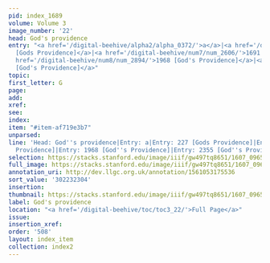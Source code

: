 ```yaml
---
pid: index_1689
volume: Volume 3
image_number: '22'
head: God's providence
entry: "<a href='/digital-beehive/alpha2/alpha_0372/'>a</a>|<a href='/digital-beehive/num1/num_0242/'>227
  [Gods Providence]</a>|<a href='/digital-beehive/num7/num_2606/'>1691 [Gods Providence]</a>|<a
  href='/digital-beehive/num8/num_2894/'>1968 [God's Providence]</a>|<a href='/digital-beehive/num10/num_3327/'>2355
  [God's Providence]</a>"
topic:
first_letter: G
page:
add:
xref:
see:
index:
item: "#item-af719e3b7"
unparsed:
line: 'Head: God''s providence|Entry: a|Entry: 227 [Gods Providence]|Entry: 1691 [Gods
  Providence]|Entry: 1968 [God''s Providence]|Entry: 2355 [God''s Providence]|#item-af719e3b7'
selection: https://stacks.stanford.edu/image/iiif/gw497tq8651/1607_0965/1171,2304,965,156/full/0/default.jpg
full_image: https://stacks.stanford.edu/image/iiif/gw497tq8651/1607_0965/full/full/0/default.jpg
annotation_uri: http://dev.llgc.org.uk/annotation/1561053175536
sort_value: '302232304'
insertion:
thumbnail: https://stacks.stanford.edu/image/iiif/gw497tq8651/1607_0965/1171,2304,965,156/150,/0/default.jpg
label: God's providence
location: "<a href='/digital-beehive/toc/toc3_22/'>Full Page</a>"
issue:
insertion_xref:
order: '508'
layout: index_item
collection: index2
---
```

